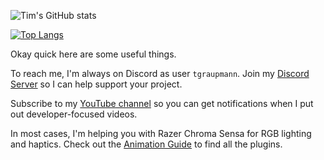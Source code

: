 ![Tim's GitHub stats](https://github-readme-stats.vercel.app/api?username=tgraupmann&show_icons=true)

[![Top Langs](https://github-readme-stats.vercel.app/api/top-langs/?username=tgraupmann&layout=donut-vertical)](https://github.com/tgraupmann/github-readme-stats)

Okay quick here are some useful things.

To reach me, I'm always on Discord as user `tgraupmann`. Join my [Discord Server](https://discord.gg/g7vZDkbnKT) so I can help support your project.

Subscribe to my [YouTube channel](https://www.youtube.com/user/TagenigmaLLC) so you can get notifications when I put out developer-focused videos.

In most cases, I'm helping you with Razer Chroma Sensa for RGB lighting and haptics. Check out the [Animation Guide](https://chroma.razer.com/ChromaGuide/) to find all the plugins.
